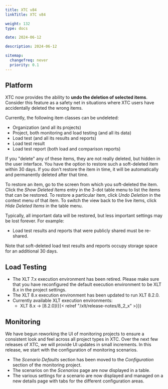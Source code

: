 ```yaml
---
title: XTC v84
linkTitle: XTC v84

weight: 132
type: docs

date: 2024-06-12

description: 2024-06-12

sitemap:
  changefreq: never
  priority: 0.1
---
```


## Platform

XTC now provides the ability to **undo the deletion of selected items**. Consider this feature as a safety net in situations where XTC users have accidentally deleted the wrong items.

Currently, the following item classes can be undeleted:

* Organization (and all its projects)
* Project, both monitoring and load testing (and all its data)
* Load test (and all its results and reports)
* Load test result
* Load test report (both load and comparison reports)

If you "delete" any of these items, they are not really deleted, but hidden in the user interface. You have the option to restore such a soft-deleted item within 30 days. If you don't restore the item in time, it will be automatically and permanently deleted after that time.

To restore an item, go to the screen from which you soft-deleted the item. Click the *Show Deleted Items* entry in the 3-dot table menu to list the items that can be restored. To restore a particular item, click *Undo Deletion* in the context menu of that item. To switch the view back to the live items, click *Hide Deleted Items* in the table menu.

Typically, all important data will be restored, but less important settings may be lost forever. For example:

* Load test results and reports that were publicly shared must be re-shared.

Note that soft-deleted load test results and reports occupy storage space for an additional 30 days.


## Load Testing

* The XLT 7.x execution environment has been retired. Please make sure that you have reconfigured the default execution environment to be XLT 8.x in the project settings.
* The XLT 8.x execution environment has been updated to run XLT 8.2.0.
* Currently available XLT execution environments:
    * XLT 8.x → [8.2.0]({{< relref "/xlt/release-notes/8_2_x" >}})


## Monitoring

We have begun reworking the UI of monitoring projects to ensure a consistent look and feel across all project types in XTC. Over the next few releases of XTC, we will provide UI updates in small increments. In this release, we start with the configuration of monitoring scenarios.

* The *Scenario Defaults* section has been moved to the *Configuration* section of the monitoring project.
* The scenarios on the *Scenarios* page are now displayed in a table.
* The various settings for a scenario are now displayed and managed on a new details page with tabs for the different configuration areas.



